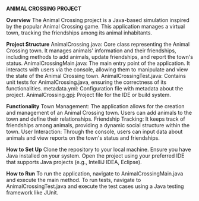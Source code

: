 **ANIMAL CROSSING PROJECT**

**Overview**
The Animal Crossing project is a Java-based simulation inspired by the popular Animal Crossing game. This application manages a virtual town, tracking the friendships among its animal inhabitants.

**Project Structure**
AnimalCrossing.java: Core class representing the Animal Crossing town. It manages animals' information and their friendships, including methods to add animals, update friendships, and report the town's status.
AnimalCrossingMain.java: The main entry point of the application. It interacts with users via the console, allowing them to manipulate and view the state of the Animal Crossing town.
AnimalCrossingTest.java: Contains unit tests for AnimalCrossing.java, ensuring the correctness of its functionalities.
metadata.yml: Configuration file with metadata about the project.
AnimalCrossing.gpj: Project file for the IDE or build system.

**Functionality**
Town Management: The application allows for the creation and management of an Animal Crossing town. Users can add animals to the town and define their relationships.
Friendship Tracking: It keeps track of friendships among animals, providing a dynamic social structure within the town.
User Interaction: Through the console, users can input data about animals and view reports on the town's status and friendships.

**How to Set Up**
Clone the repository to your local machine.
Ensure you have Java installed on your system.
Open the project using your preferred IDE that supports Java projects (e.g., IntelliJ IDEA, Eclipse).

**How to Run**
To run the application, navigate to AnimalCrossingMain.java and execute the main method.
To run tests, navigate to AnimalCrossingTest.java and execute the test cases using a Java testing framework like JUnit.
